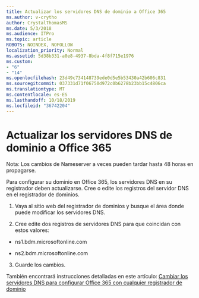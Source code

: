 ```yaml
---
title: Actualizar los servidores DNS de dominio a Office 365
ms.author: v-crytho
author: CrystalThomasMS
ms.date: 5/3/2018
ms.audience: ITPro
ms.topic: article
ROBOTS: NOINDEX, NOFOLLOW
localization_priority: Normal
ms.assetid: 5d38b331-a0e8-4937-8bda-4f8f715e1976
ms.custom:
- "6"
- "14"
ms.openlocfilehash: 23d49c734148739ede0d5e5b53430a42b606c831
ms.sourcegitcommit: 037331d71f06750d972c0b6278b23bb15c4806ca
ms.translationtype: MT
ms.contentlocale: es-ES
ms.lasthandoff: 10/18/2019
ms.locfileid: "36742204"
---
```

# <a name="update-your-domain-nameservers-to-office-365"></a>Actualizar los servidores DNS de dominio a Office 365

Nota: Los cambios de Nameserver a veces pueden tardar hasta 48 horas en propagarse.
  
Para configurar su dominio en Office 365, los servidores DNS en su registrador deben actualizarse. Cree o edite los registros del servidor DNS en el registrador de dominios.
  
1. Vaya al sitio web del registrador de dominios y busque el área donde puede modificar los servidores DNS.

2. Cree edite dos registros de servidores DNS para que coincidan con estos valores:

  - ns1.bdm.microsoftonline.com

  - ns2.bdm.microsoftonline.com

3. Guarde los cambios.

También encontrará instrucciones detalladas en este artículo: [Cambiar los servidores DNS para configurar Office 365 con cualquier registrador de dominio](https://docs.microsoft.com/office365/admin/get-help-with-domains/change-nameservers-at-any-domain-registrar)
  